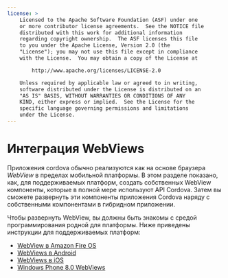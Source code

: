 ```yaml
---
license: >
    Licensed to the Apache Software Foundation (ASF) under one
    or more contributor license agreements.  See the NOTICE file
    distributed with this work for additional information
    regarding copyright ownership.  The ASF licenses this file
    to you under the Apache License, Version 2.0 (the
    "License"); you may not use this file except in compliance
    with the License.  You may obtain a copy of the License at

        http://www.apache.org/licenses/LICENSE-2.0

    Unless required by applicable law or agreed to in writing,
    software distributed under the License is distributed on an
    "AS IS" BASIS, WITHOUT WARRANTIES OR CONDITIONS OF ANY
    KIND, either express or implied.  See the License for the
    specific language governing permissions and limitations
    under the License.
---
```


# Интеграция WebViews

Приложения cordova обычно реализуются как на основе браузера *WebView* в пределах мобильной платформы. В этом разделе показано, как, для поддерживаемых платформ, создать собственных WebView компоненты, которые в полной мере используют API Cordova. Затем вы сможете развернуть эти компоненты приложения Cordova наряду с собственными компонентами в гибридном приложении.

Чтобы развернуть WebView, вы должны быть знакомы с средой программирования родной для платформы. Ниже приведены инструкции для поддерживаемых платформ:

*   <a href="../../platforms/amazonfireos/webview.html">WebView в Amazon Fire OS</a>
*   <a href="../../platforms/android/webview.html">WebViews в Android</a>
*   <a href="../../platforms/ios/webview.html">WebViews в iOS</a>
*   <a href="../../platforms/wp8/webview.html">Windows Phone 8.0 WebViews</a>